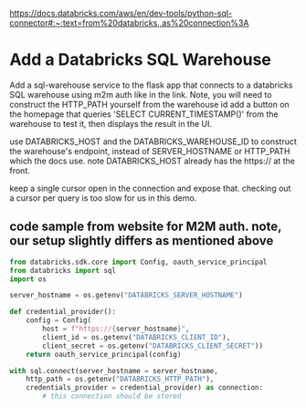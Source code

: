 https://docs.databricks.com/aws/en/dev-tools/python-sql-connector#:~:text=from%20databricks.,as%20connection%3A

# Add a Databricks SQL Warehouse

Add a sql-warehouse service to the flask app that connects to a databricks SQL warehouse using m2m auth like in the link.
Note, you will need to construct the HTTP_PATH yourself from the warehouse id
add a button on the homepage that queries 'SELECT CURRENT_TIMESTAMP()' from the warehouse to test it, then displays the result in the UI.

use DATABRICKS_HOST and the DATABRICKS_WAREHOUSE_ID to construct the warehouse's endpoint, instead of SERVER_HOSTNAME or HTTP_PATH which the docs use. note DATABRICKS_HOST already has the https:// at the front.

keep a single cursor open in the connection and expose that. checking out a cursor per query is too slow for us in this demo.

## code sample from website for M2M auth. note, our setup slightly differs as mentioned above

```python
from databricks.sdk.core import Config, oauth_service_principal
from databricks import sql
import os

server_hostname = os.getenv("DATABRICKS_SERVER_HOSTNAME")

def credential_provider():
    config = Config(
        host = f"https://{server_hostname}",
        client_id = os.getenv("DATABRICKS_CLIENT_ID"),
        client_secret = os.getenv("DATABRICKS_CLIENT_SECRET"))
    return oauth_service_principal(config)

with sql.connect(server_hostname = server_hostname,
    http_path = os.getenv("DATABRICKS_HTTP_PATH"),
    credentials_provider = credential_provider) as connection:
        # this connection should be stored
```

